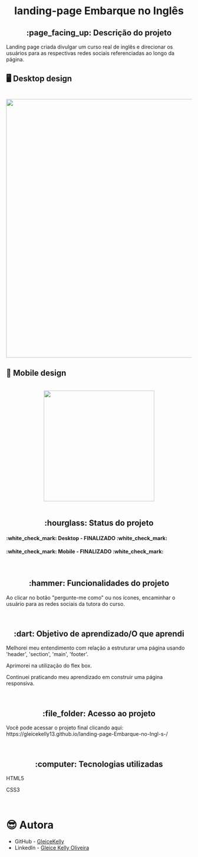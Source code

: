 <h1 align="center">landing-page Embarque no Inglês</h1>
<h2 align="center">:page_facing_up: Descrição do projeto</h2>
Landing page criada divulgar um curso real de inglês e direcionar os usuários para as respectivas redes sociais referenciadas ao longo da página.
<br>

## :desktop_computer: Desktop design
<br>
<div align="center">
<img src="https://user-images.githubusercontent.com/80974593/191631100-a3ce8ae9-30c3-436d-8447-1ee881fc32c2.png" width="700">
</div>

## :iphone: Mobile design
<br>
<div align="center">
<img src="https://user-images.githubusercontent.com/80974593/191631591-f23c527f-02bb-4abe-a2cc-6c00e9b20dfa.png" width="300">
</div>
<br>

<h2 align="center">:hourglass: Status do projeto </h2>
<h4>:white_check_mark: Desktop - FINALIZADO :white_check_mark: </h4> 
<h4>:white_check_mark: Mobile - FINALIZADO :white_check_mark: </h4>
<br>
  
<h2 align="center">:hammer: Funcionalidades do projeto </h2>
<p>Ao clicar no botão "pergunte-me como" ou nos ícones, encaminhar o usuário para as redes sociais da tutora do curso.</p>
<br>

<h2 align="center"> :dart: Objetivo de aprendizado/O que aprendi </h2>
<p>Melhorei meu entendimento com relação a estruturar uma página usando 'header', 'section', 'main', 'footer'.</p>
<p>Aprimorei na utilização do flex box.</p>
<p>Continuei praticando meu aprendizado em construir uma página responsiva.</p>
<br>

<h2 align="center"> :file_folder: Acesso ao projeto </h2>
<p> Você pode acessar o projeto final clicando aqui: https://gleicekelly13.github.io/landing-page-Embarque-no-Ingl-s-/ </p>

<br>
<h2 align="center"> :computer: Tecnologias utilizadas </h2>
<p>HTML5</p>
<p>CSS3</p>
<br>

# :sunglasses: Autora

- GitHub - [GleiceKelly](https://github.com/gleicekelly13)
- LinkedIn - [Gleice Kelly Oliveira](https://www.linkedin.com/in/gleicekelly13/)


 
 
